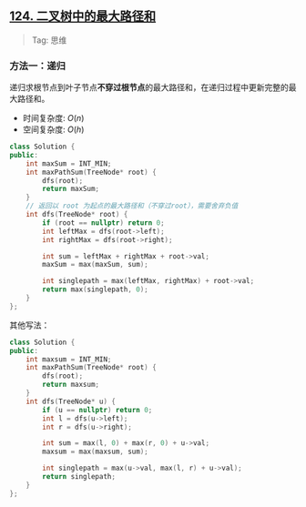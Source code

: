 ## [124. 二叉树中的最大路径和](https://leetcode-cn.com/problems/binary-tree-maximum-path-sum/)

> Tag: 思维

### 方法一：递归

递归求根节点到叶子节点**不穿过根节点**的最大路径和，在递归过程中更新完整的最大路径和。

* 时间复杂度: ${O(n)}$
* 空间复杂度: ${O(h)}$
  
```cpp
class Solution {
public:  
    int maxSum = INT_MIN;
    int maxPathSum(TreeNode* root) {
        dfs(root);
        return maxSum;
    }
    // 返回以 root 为起点的最大路径和（不穿过root），需要舍弃负值
    int dfs(TreeNode* root) {
        if (root == nullptr) return 0;
        int leftMax = dfs(root->left);
        int rightMax = dfs(root->right);

        int sum = leftMax + rightMax + root->val;
        maxSum = max(maxSum, sum);

        int singlepath = max(leftMax, rightMax) + root->val;
        return max(singlepath, 0);
    }
};
```

其他写法：

```cpp
class Solution {
public:
    int maxsum = INT_MIN;
    int maxPathSum(TreeNode* root) {
        dfs(root);
        return maxsum;
    }
    int dfs(TreeNode* u) {
        if (u == nullptr) return 0;
        int l = dfs(u->left);
        int r = dfs(u->right);

        int sum = max(l, 0) + max(r, 0) + u->val;
        maxsum = max(maxsum, sum);

        int singlepath = max(u->val, max(l, r) + u->val);
        return singlepath;
    }
};
```
